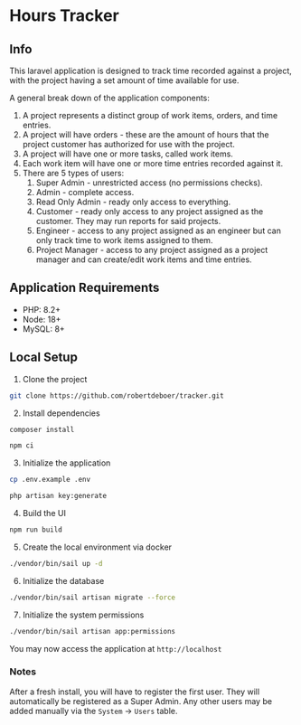 # Hours Tracker

## Info
This laravel application is designed to track time recorded against a project, with the project
having a set amount of time available for use.

A general break down of the application components:
1. A project represents a distinct group of work items, orders, and time entries.
2. A project will have orders - these are the amount of hours that the project customer has authorized
for use with the project.
3. A project will have one or more tasks, called work items.
4. Each work item will have one or more time entries recorded against it.
5. There are 5 types of users:
   1. Super Admin - unrestricted access (no permissions checks).
   2. Admin - complete access.
   3. Read Only Admin - ready only access to everything.
   4. Customer - ready only access to any project assigned as the customer. They may run reports for said projects.
   5. Engineer - access to any project assigned as an engineer but can only track time to work items assigned to them.
   6. Project Manager - access to any project assigned as a project manager and can create/edit work items and time entries.

## Application Requirements
* PHP: 8.2+
* Node: 18+
* MySQL: 8+

## Local Setup

1. Clone the project
```bash
git clone https://github.com/robertdeboer/tracker.git
````
2. Install dependencies
```bash
composer install
```
```bash
npm ci
````
3. Initialize the application
```bash 
cp .env.example .env
```
```bash
php artisan key:generate
```
4. Build the UI
```bash
npm run build
```
5. Create the local environment via docker
```bash
./vendor/bin/sail up -d
```
6. Initialize the database
```bash
./vendor/bin/sail artisan migrate --force
```
7. Initialize the system permissions
```bash
./vendor/bin/sail artisan app:permissions
```
You may now access the application at `http://localhost`

### Notes
After a fresh install, you will have to register the first user. They will automatically be
registered as a Super Admin. Any other users may be added manually via
the `System` -> `Users` table.

